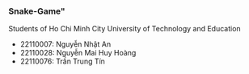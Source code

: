 ### Snake-Game" 
Students of Ho Chi Minh City University of Technology and Education
- 22110007: Nguyễn Nhật An
- 22110028: Nguyễn Mai Huy Hoàng
- 22110076: Trần Trung Tín
